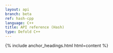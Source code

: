 ```yaml
---
layout: api
branch: beta
ref: hash-cpp
language: C++
title: API reference (Hash)
type: Defold C++
---
```

{% include anchor_headings.html html=content %}